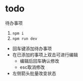 # todo

待办事项

1. ```npm i```
2. ```npm run dev```

- 回车键添加待办事项
- 在已添加的事项上双击可进行编辑
  - 编辑后回车确认修改
  - esc取消修改
- 左侧箭头批量改变状态

